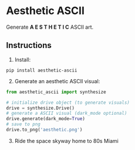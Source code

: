 # Aesthetic ASCII

Generate **A E S T H E T I C** ASCII art.

## Instructions

1. Install:

```
pip install aesthetic-ascii
```

2. Generate an aesthetic ASCII visual:

```python
from aesthetic_ascii import synthesize

# initialize drive object (to generate visuals)
drive = synthesize.Drive()
# generate a ASCII visual (dark_mode optional)
drive.generate(dark_mode=True)
# save to png
drive.to_png('aesthetic.png')
```

3. Ride the space skyway home to 80s Miami